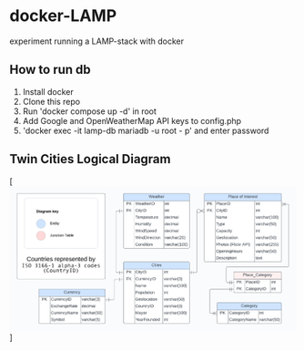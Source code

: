# docker-LAMP
experiment running a LAMP-stack with docker

## How to run db
1. Install docker
2. Clone this repo
3. Run 'docker compose up -d' in root
4. Add Google and OpenWeatherMap API keys to config.php
5. 'docker exec -it lamp-db mariadb -u root - p' and enter password

## Twin Cities Logical Diagram
[![Entity relationship diagram](TwinCitiesDiagram.png)]
